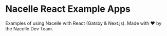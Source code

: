 # Nacelle React Example Apps

Examples of using Nacelle with React (Gatsby & Next.js). Made with ❤️ by the Nacelle Dev Team.
